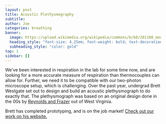 ```yaml
---
layout: post
title: Acoustic Plethysmography
subtitle: 
author: Joe
categories: breathing
banner:
  image: https://upload.wikimedia.org/wikipedia/commons/b/b8/201108_mouse.png
  heading_style: "font-size: 4.25em; font-weight: bold; text-decoration: underline"
  subheading_style: "color: gold"
top: 1
sidebar: []
---
```


We've been interested in respiration in the lab for some time now, and are looking for a more accurate measure of respiration than thermocouples can allow for. Further, we need it to be compatible with our two-photon microscope setup, which is challenging. Over the past year, undergrad Brett Westgate set out to design and build an acoustic plethysmograph to do exactly that. The plethysmograph was based on an original design done in the 00s by [Reynolds and Frazer](https://www.ncbi.nlm.nih.gov/pubmed/16897419) out of West Virginia.

Brett has completed prototyping, and is on the job market! [Check out our work on his website.](https://brettwestgate.wixsite.com/westgateprojects/portfolio)
